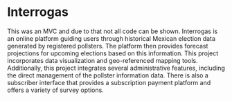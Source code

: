 # Interrogas
This was an MVC and due to that not all code can be shown. Interrogas is an online platform guiding users through historical Mexican election data generated by registered pollsters. The platform then provides forecast projections for upcoming elections based on this information. This project incorporates data visualization and geo-referenced mapping tools. Additionally, this project integrates several administrative features, including the direct management of the pollster information data. There is also a subscriber interface that provides a subscription payment platform and offers a variety of survey options.
